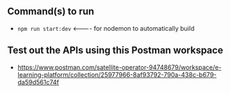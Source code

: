 ## Command(s) to run
- ```npm run start:dev``` <---- for nodemon to automatically build

## Test out the APIs using this Postman workspace 
- https://www.postman.com/satellite-operator-94748679/workspace/e-learning-platform/collection/25977966-8af93792-790a-438c-b679-da59d561c74f 
